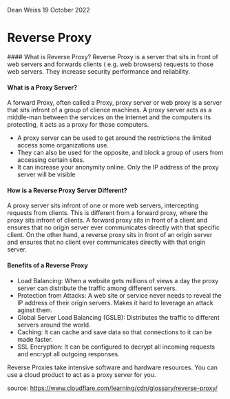 Dean Weiss
19 October 2022

# Reverse Proxy
<p> #### What is Reverse Proxy? 
  Reverse Proxy is a server that sits in front of web servers and forwards clients ( e.g. web browsers) requests to those web servers. They increase security performance and reliability. 
  
 #### What is a Proxy Server?
  A forward Proxy, often called a Proxy, proxy server or web proxy is a server that sits infront of a group of clience machines. A proxy server acts as a middle-man between the services on the internet and the computers its protecting, it acts as a proxy for those computers. 
      
  - A proxy server can be used to get around the restrictions the limited access some organizations use. 
  - They can also be used for the opposite, and block a group of users from accessing certain sites. 
  - It can increase your anonymity online. Only the IP address of the proxy server will be visible
  
#### How is a Reverse Proxy Server Different?
  A proxy server sits infront of one or more web servers,  intercepting requests from clients. This is different from a forward proxy, where the proxy sits infront of clients. A forward proxy sits in front of a client and ensures that no origin server ever communicates directly with that specific client. On the other hand, a reverse proxy sits in front of an origin server and ensures that no client ever communicates directly with that origin server.
  
#### Benefits of a Reverse Proxy
  - Load Balancing: When a website gets millions of views a day the proxy server can distribute the traffic among different servers.
  - Protection from Attacks: A web site or service never needs to reveal the IP address of their origin servers. Makes it hard to leverage an attack aginst them.
  - Global Server Load Balancing (GSLB): Distributes the traffic to different servers around the world.
  - Caching: It can cache and save data so that connections to it can be made faster.
  - SSL Encryption: It can be configured to decrypt all incoming requests and encrypt all outgoing responses.
  
 Reverse Proxies take intensive software and hardware resources. You can use a cloud product to act as a proxy server for you.
  
source: https://www.cloudflare.com/learning/cdn/glossary/reverse-proxy/
</p>
